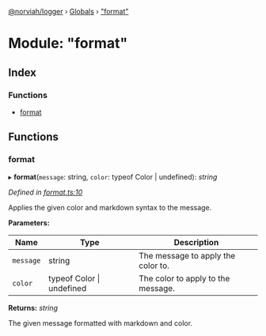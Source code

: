[@norviah/logger](../README.md) › [Globals](../globals.md) › ["format"](_format_.md)

# Module: "format"

## Index

### Functions

* [format](_format_.md#format)

## Functions

###  format

▸ **format**(`message`: string, `color`: typeof Color | undefined): *string*

*Defined in [format.ts:10](https://github.com/norviah/logger/blob/190f4f0/src/format.ts#L10)*

Applies the given color and markdown syntax to the message.

**Parameters:**

Name | Type | Description |
------ | ------ | ------ |
`message` | string | The message to apply the color to. |
`color` | typeof Color &#124; undefined | The color to apply to the message. |

**Returns:** *string*

The given message formatted with markdown and color.
